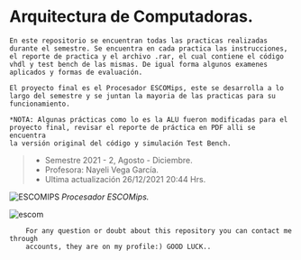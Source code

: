 # Arquitectura de Computadoras.
    En este repositorio se encuentran todas las practicas realizadas
    durante el semestre. Se encuentra en cada practica las instrucciones,
    el reporte de practica y el archivo .rar, el cual contiene el código
    vhdl y test bench de las mismas. De igual forma algunos examenes
    aplicados y formas de evaluación.
    
    El proyecto final es el Procesador ESCOMips, este se desarrolla a lo 
    largo del semestre y se juntan la mayoria de las practicas para su
    funcionamiento.
    
    *NOTA: Algunas prácticas como lo es la ALU fueron modificadas para el
    proyecto final, revisar el reporte de práctica en PDF alli se encuentra
    la versión original del código y simulación Test Bench.
    
> - Semestre 2021 - 2, Agosto - Diciembre.
> - Profesora: Nayeli Vega García.
> - Ultima actualización 26/12/2021  20:44 Hrs.
    
    
![ESCOMIPS](https://user-images.githubusercontent.com/55300309/147428656-b461f653-921a-41a9-b62f-884717006e23.jpg)
*Procesador ESCOMips.*


![escom](https://user-images.githubusercontent.com/55300309/147428895-d6643983-342d-420e-96d9-e776cd16d62b.jpg)

        For any question or doubt about this repository you can contact me through 
        accounts, they are on my profile:) GOOD LUCK..
